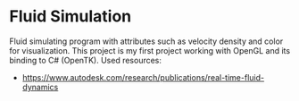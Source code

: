 # Fluid Simulation
 Fluid simulating program with attributes such as velocity density and color for visualization.
 This project is my first project working with OpenGL and its binding to C# (OpenTK).
 Used resources:
- https://www.autodesk.com/research/publications/real-time-fluid-dynamics
